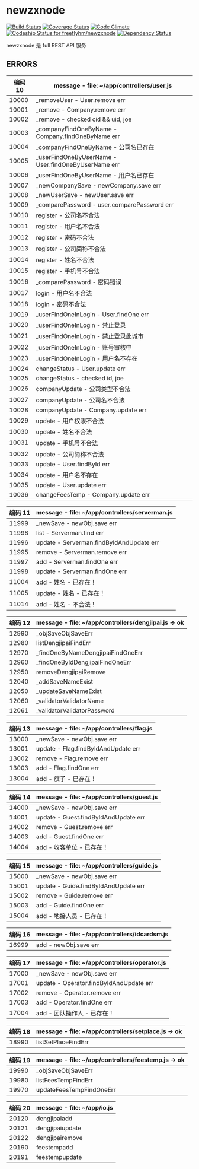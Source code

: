 # newzxnode

[![Build Status](https://travis-ci.org/freeflyhm/newzxnode.svg?branch=master)](https://travis-ci.org/freeflyhm/newzxnode)
[![Coverage Status](https://coveralls.io/repos/github/freeflyhm/newzxnode/badge.svg?branch=master)](https://coveralls.io/github/freeflyhm/newzxnode?branch=master)
[![Code Climate](https://codeclimate.com/github/freeflyhm/newzxnode/badges/gpa.svg)](https://codeclimate.com/github/freeflyhm/newzxnode)
[![Codeship Status for freeflyhm/newzxnode](https://codeship.com/projects/4f089460-28b2-0134-448a-5600f55ce6ca/status?branch=master)](https://codeship.com/projects/162450)
[![Dependency Status](https://gemnasium.com/badges/github.com/freeflyhm/newzxnode.svg)](https://gemnasium.com/github.com/freeflyhm/newzxnode)

newzxnode 是 full REST API 服务

## ERRORS

编码 10| message - file: ~/app/controllers/user.js
-------|---------------------------------------------------------
10000  | _removeUser - User.remove err
10001  | _remove - Company.remove err
10002  | _remove - checked cid && uid, joe
10003  | _companyFindOneByName - Company.findOneByName err
10004  | _companyFindOneByName - 公司名已存在
10005  | _userFindOneByUserName - User.findOneByUserName err
10006  | _userFindOneByUserName - 用户名已存在
10007  | _newCompanySave - newCompany.save err
10008  | _newUserSave - newUser.save err
10009  | _comparePassword - user.comparePassword err
10010  | register - 公司名不合法
10011  | register - 用户名不合法
10012  | register - 密码不合法
10013  | register - 公司简称不合法
10014  | register - 姓名不合法
10015  | register - 手机号不合法
10016  | _comparePassword - 密码错误
10017  | login - 用户名不合法
10018  | login - 密码不合法
10019  | _userFindOneInLogin - User.findOne err
10020  | _userFindOneInLogin - 禁止登录
10021  | _userFindOneInLogin - 禁止登录此城市
10022  | _userFindOneInLogin - 账号审核中
10023  | _userFindOneInLogin - 用户名不存在
10024  | changeStatus - User.update err
10025  | changeStatus - checked id, joe
10026  | companyUpdate - 公司类型不合法
10027  | companyUpdate - 公司名不合法
10028  | companyUpdate - Company.update err
10029  | update - 用户权限不合法
10030  | update - 姓名不合法
10031  | update - 手机号不合法
10032  | update - 公司简称不合法
10033  | update - User.findById err
10034  | update - 用户名不存在
10035  | update - User.update err
10036  | changeFeesTemp - Company.update err

编码 11| message - file: ~/app/controllers/serverman.js
-------|---------------------------------------------------------
11999  | _newSave - newObj.save err
11998  | list - Serverman.find err
11996  | update - Serverman.findByIdAndUpdate err
11995  | remove - Serverman.remove err
11997  | add - Serverman.findOne err
11998  | update - Serverman.findOne err
11004  | add - 姓名 - 已存在！
11005  | update - 姓名 - 已存在！
11014  | add - 姓名 - 不合法！

编码 12| message - file: ~/app/controllers/dengjipai.js -> ok
-------|---------------------------------------------------------
12990  | _objSaveObjSaveErr
12980  | listDengjipaiFindErr
12970  | _findOneByNameDengjipaiFindOneErr
12960  | _findOneByIdDengjipaiFindOneErr
12950  | removeDengjipaiRemove
12040  | _addSaveNameExist
12050  | _updateSaveNameExist
12060  | _validatorValidatorName
12061  | _validatorValidatorPassword

编码 13| message - file: ~/app/controllers/flag.js
-------|---------------------------------------------------------
13000  | _newSave - newObj.save err
13001  | update - Flag.findByIdAndUpdate err
13002  | remove - Flag.remove err
13003  | add - Flag.findOne err
13004  | add - 旗子 - 已存在！

编码 14| message - file: ~/app/controllers/guest.js
-------|---------------------------------------------------------
14000  | _newSave - newObj.save err
14001  | update - Guest.findByIdAndUpdate err
14002  | remove - Guest.remove err
14003  | add - Guest.findOne err
14004  | add - 收客单位 - 已存在！

编码 15| message - file: ~/app/controllers/guide.js
-------|---------------------------------------------------------
15000  | _newSave - newObj.save err
15001  | update - Guide.findByIdAndUpdate err
15002  | remove - Guide.remove err
15003  | add - Guide.findOne err
15004  | add - 地接人员 - 已存在！

编码 16| message - file: ~/app/controllers/idcardsm.js
-------|---------------------------------------------------------
16999  | add - newObj.save err

编码 17| message - file: ~/app/controllers/operator.js
-------|---------------------------------------------------------
17000  | _newSave - newObj.save err
17001  | update - Operator.findByIdAndUpdate err
17002  | remove - Operator.remove err
17003  | add - Operator.findOne err
17004  | add - 团队操作人 - 已存在！

编码 18| message - file: ~/app/controllers/setplace.js -> ok
-------|---------------------------------------------------------
18990  | listSetPlaceFindErr

编码 19| message - file: ~/app/controllers/feestemp.js -> ok
-------|---------------------------------------------------------
19990  | _objSaveObjSaveErr
19980  | listFeesTempFindErr
19970  | updateFeesTempFindOneErr

编码 20| message - file: ~/app/io.js
-------|---------------------------------------------------------
20120  | dengjipaiadd
20121  | dengjipaiupdate
20122  | dengjipairemove
20190  | feestempadd
20191  | feestempupdate
